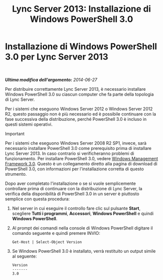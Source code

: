 ﻿---
title: 'Lync Server 2013: Installazione di Windows PowerShell 3.0'
TOCTitle: Installazione di Windows PowerShell 3.0
ms:assetid: d87bf21e-0a43-41cb-8fdc-626cedec8538
ms:mtpsurl: https://technet.microsoft.com/it-it/library/JJ205328(v=OCS.15)
ms:contentKeyID: 49302155
ms.date: 08/24/2015
mtps_version: v=OCS.15
ms.translationtype: HT
---

# Installazione di Windows PowerShell 3.0 per Lync Server 2013

 

_**Ultima modifica dell'argomento:** 2014-06-27_

Per distribuire correttamente Lync Server 2013, è necessario installare Windows PowerShell 3.0 su ciascun computer che fa parte della topologia di Lync Server.

Per i sistemi che eseguono Windows Server 2012 o Windows Server 2012 R2, questo passaggio non è più necessario ed è possibile continuare con la fase successiva della distribuzione, perché PowerShell 3.0 è incluso in questi sistemi operativi.

> [!important]  
> Per i sistemi che eseguono Windows Server 2008 R2 SP1, invece, sarà necessario installare PowerShell 3.0 come prerequisito prima di installare Lync Server 2013. In caso contrario si verificheranno problemi di funzionamento. Per installare PowerShell 3.0, vedere <a href="http://go.microsoft.com/fwlink/p/?linkid=329800">Windows Management Framework 3.0</a>. Questo è un collegamento diretto alla pagina di download di PowerShell 3.0, con informazioni per l'installazione corretta di questo strumento.

Dopo aver completato l'installazione o se si vuole semplicemente controllare prima di continuare con la distribuzione di Lync Server, la verifica della disponibilità di PowerShell 3.0 in un server è piuttosto semplice con questa procedura:

1.  Nel server in cui eseguire il controllo fare clic sul pulsante **Start**, scegliere **Tutti i programmi**, **Accessori**, **Windows PowerShell** e quindi **Windows PowerShell**.

2.  Al prompt dei comandi nella console di Windows PowerShell digitare il comando seguente e quindi premere INVIO:
    
        Get-Host | Select-Object Version

3.  Se Windows PowerShell 3.0 è installato, verrà restituito un output simile al seguente:
    
        Version
        -------
        3.0

